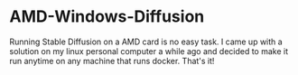 # AMD-Windows-Diffusion
Running Stable Diffusion on a AMD card is no easy task. I came up with a solution on my linux personal computer a while ago and decided to make it run anytime on any machine that runs docker. That's it!
